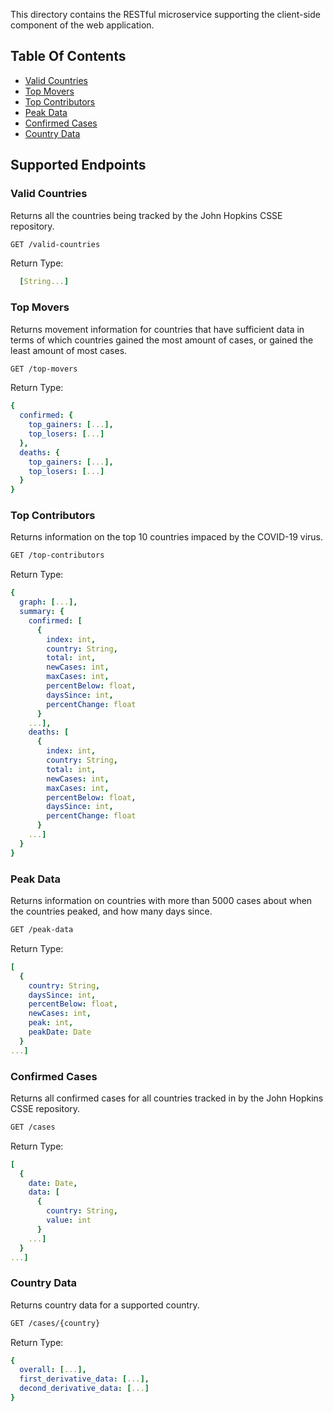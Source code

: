 This directory contains the RESTful microservice supporting the client-side component of the web application.

## Table Of Contents

  - [Valid Countries](#valid-countries)
  - [Top Movers](#top-movers)
  - [Top Contributors](#top-contributors)
  - [Peak Data](#peak-data)
  - [Confirmed Cases](#confirmed-cases)
  - [Country Data](#country-data)

## Supported Endpoints

### Valid Countries

Returns all the countries being tracked by the John Hopkins CSSE repository.

```bash
GET /valid-countries
```

Return Type:

```yaml
  [String...]
```

### Top Movers

Returns movement information for countries that have sufficient data in terms of which countries gained the most amount of cases, or gained the least amount of most cases.

```bash
GET /top-movers
```

Return Type:

```yaml
{
  confirmed: {
    top_gainers: [...],
    top_losers: [...]
  },
  deaths: {
    top_gainers: [...],
    top_losers: [...]
  }
}
```

### Top Contributors

Returns information on the top 10 countries impaced by the COVID-19 virus.

```bash
GET /top-contributors
```

Return Type:

```yaml
{
  graph: [...],
  summary: {
    confirmed: [
      {
        index: int,
        country: String,
        total: int,
        newCases: int,
        maxCases: int,
        percentBelow: float,
        daysSince: int,
        percentChange: float
      }
    ...],
    deaths: [
      {
        index: int,
        country: String,
        total: int,
        newCases: int,
        maxCases: int,
        percentBelow: float,
        daysSince: int,
        percentChange: float
      }
    ...]
  }
}
```

### Peak Data

Returns information on countries with more than 5000 cases about when the countries peaked, and how many days since.

```bash
GET /peak-data
```

Return Type:

```yaml
[
  {
    country: String,
    daysSince: int,
    percentBelow: float,
    newCases: int,
    peak: int,
    peakDate: Date
  }
...]
```

### Confirmed Cases

Returns all confirmed cases for all countries tracked in by the John Hopkins CSSE repository.

```bash
GET /cases
```

Return Type:

```yaml
[
  {
    date: Date,
    data: [
      {
        country: String,
        value: int
      }
    ...]
  }
...]
```

### Country Data

Returns country data for a supported country.

```bash
GET /cases/{country}
```

Return Type:

```yaml
{
  overall: [...],
  first_derivative_data: [...],
  decond_derivative_data: [...]
}
```